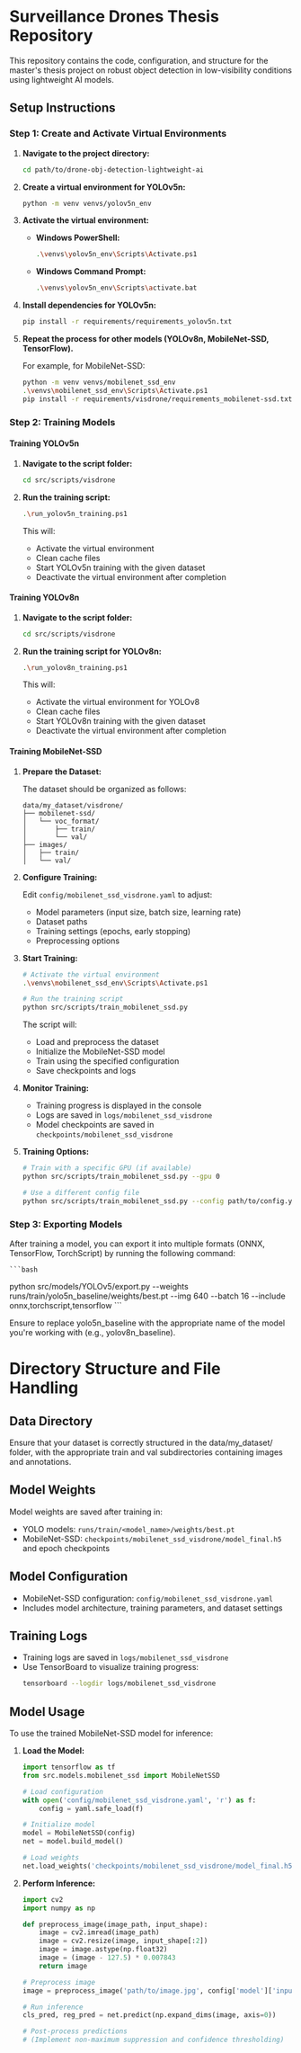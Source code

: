 # Surveillance Drones Thesis Repository

This repository contains the code, configuration, and structure for the master's thesis project on robust object detection in low-visibility conditions using lightweight AI models.


## Setup Instructions

### Step 1: Create and Activate Virtual Environments

1. **Navigate to the project directory:**

    ```bash
    cd path/to/drone-obj-detection-lightweight-ai
    ```

2. **Create a virtual environment for YOLOv5n:**

    ```bash
    python -m venv venvs/yolov5n_env
    ```

3. **Activate the virtual environment:**

    - **Windows PowerShell:**
        ```bash
        .\venvs\yolov5n_env\Scripts\Activate.ps1
        ```

    - **Windows Command Prompt:**
        ```bash
        .\venvs\yolov5n_env\Scripts\activate.bat
        ```

4. **Install dependencies for YOLOv5n:**

    ```bash
    pip install -r requirements/requirements_yolov5n.txt
    ```

5. **Repeat the process for other models (YOLOv8n, MobileNet-SSD, TensorFlow).**

    For example, for MobileNet-SSD:

    ```bash
    python -m venv venvs/mobilenet_ssd_env
    .\venvs\mobilenet_ssd_env\Scripts\Activate.ps1
    pip install -r requirements/visdrone/requirements_mobilenet-ssd.txt
    ```

### Step 2: Training Models

#### **Training YOLOv5n**

1. **Navigate to the script folder:**

    ```bash
    cd src/scripts/visdrone
    ```

2. **Run the training script:**

    ```bash
    .\run_yolov5n_training.ps1
    ```

   This will:
   - Activate the virtual environment
   - Clean cache files
   - Start YOLOv5n training with the given dataset
   - Deactivate the virtual environment after completion

#### **Training YOLOv8n**

1. **Navigate to the script folder:**

    ```bash
    cd src/scripts/visdrone
    ```

2. **Run the training script for YOLOv8n:**

    ```bash
    .\run_yolov8n_training.ps1
    ```

   This will:
   - Activate the virtual environment for YOLOv8
   - Clean cache files
   - Start YOLOv8n training with the given dataset
   - Deactivate the virtual environment after completion

#### **Training MobileNet-SSD**

1. **Prepare the Dataset:**
   
   The dataset should be organized as follows:
   ```
   data/my_dataset/visdrone/
   ├── mobilenet-ssd/
   │   └── voc_format/
   │       ├── train/
   │       └── val/
   ├── images/
   │   ├── train/
   │   └── val/
   ```

2. **Configure Training:**
   
   Edit `config/mobilenet_ssd_visdrone.yaml` to adjust:
   - Model parameters (input size, batch size, learning rate)
   - Dataset paths
   - Training settings (epochs, early stopping)
   - Preprocessing options

3. **Start Training:**

    ```bash
    # Activate the virtual environment
    .\venvs\mobilenet_ssd_env\Scripts\Activate.ps1
    
    # Run the training script
    python src/scripts/train_mobilenet_ssd.py
    ```

   The script will:
   - Load and preprocess the dataset
   - Initialize the MobileNet-SSD model
   - Train using the specified configuration
   - Save checkpoints and logs

4. **Monitor Training:**
   - Training progress is displayed in the console
   - Logs are saved in `logs/mobilenet_ssd_visdrone`
   - Model checkpoints are saved in `checkpoints/mobilenet_ssd_visdrone`

5. **Training Options:**
   ```bash
   # Train with a specific GPU (if available)
   python src/scripts/train_mobilenet_ssd.py --gpu 0
   
   # Use a different config file
   python src/scripts/train_mobilenet_ssd.py --config path/to/config.yaml
   ```

### Step 3: Exporting Models

After training a model, you can export it into multiple formats (ONNX, TensorFlow, TorchScript) by running the following command:

    ```bash
python src/models/YOLOv5/export.py --weights runs/train/yolo5n_baseline/weights/best.pt --img 640 --batch 16 --include onnx,torchscript,tensorflow
    ```

Ensure to replace yolo5n_baseline with the appropriate name of the model you're working with (e.g., yolov8n_baseline).

# Directory Structure and File Handling

## Data Directory
Ensure that your dataset is correctly structured in the data/my_dataset/ folder, with the appropriate train and val subdirectories containing images and annotations.

## Model Weights
Model weights are saved after training in:
- YOLO models: `runs/train/<model_name>/weights/best.pt`
- MobileNet-SSD: `checkpoints/mobilenet_ssd_visdrone/model_final.h5` and epoch checkpoints

## Model Configuration
- MobileNet-SSD configuration: `config/mobilenet_ssd_visdrone.yaml`
- Includes model architecture, training parameters, and dataset settings

## Training Logs
- Training logs are saved in `logs/mobilenet_ssd_visdrone`
- Use TensorBoard to visualize training progress:
  ```bash
  tensorboard --logdir logs/mobilenet_ssd_visdrone
  ```

## Model Usage
To use the trained MobileNet-SSD model for inference:

1. **Load the Model:**
   ```python
   import tensorflow as tf
   from src.models.mobilenet_ssd import MobileNetSSD
   
   # Load configuration
   with open('config/mobilenet_ssd_visdrone.yaml', 'r') as f:
       config = yaml.safe_load(f)
   
   # Initialize model
   model = MobileNetSSD(config)
   net = model.build_model()
   
   # Load weights
   net.load_weights('checkpoints/mobilenet_ssd_visdrone/model_final.h5')
   ```

2. **Perform Inference:**
   ```python
   import cv2
   import numpy as np
   
   def preprocess_image(image_path, input_shape):
       image = cv2.imread(image_path)
       image = cv2.resize(image, input_shape[:2])
       image = image.astype(np.float32)
       image = (image - 127.5) * 0.007843
       return image
   
   # Preprocess image
   image = preprocess_image('path/to/image.jpg', config['model']['input_shape'])
   
   # Run inference
   cls_pred, reg_pred = net.predict(np.expand_dims(image, axis=0))
   
   # Post-process predictions
   # (Implement non-maximum suppression and confidence thresholding)
   ```


